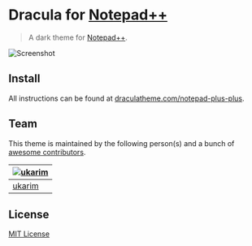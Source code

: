 # Dracula for [Notepad++](https://notepad-plus-plus.org/)

> A dark theme for [Notepad++](https://notepad-plus-plus.org/).

![Screenshot](https://draculatheme.com/assets/img/screenshots/notepad-plus-plus.png)

## Install

All instructions can be found at [draculatheme.com/notepad-plus-plus](https://draculatheme.com/notepad-plus-plus).

## Team

This theme is maintained by the following person(s) and a bunch of [awesome contributors](https://github.com/dracula/notepad-plus-plus/graphs/contributors).

[![ukarim](https://avatars3.githubusercontent.com/u/12429084?v=3&s=70)](https://github.com/ukarim) |
--- |
[ukarim](https://github.com/ukarim)|

## License

[MIT License](./LICENSE)
